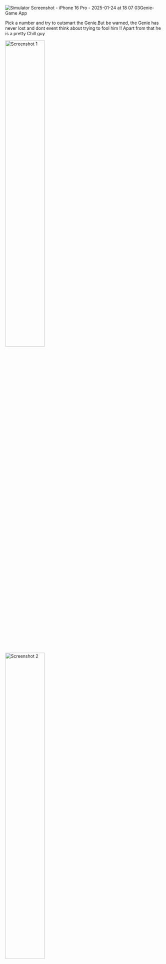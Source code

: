![Simulator Screenshot - iPhone 16 Pro - 2025-01-24 at 18 07 03](https://github.com/user-attachments/assets/568686fd-5fa6-4baa-be7e-505a59c6c9a9)Genie-Game App

Pick a number and try to outsmart the Genie.But be warned, the Genie has never lost and dont event think about trying to fool him !! Apart from that he is a pretty Chill guy



<img src="https://github.com/user-attachments/assets/4a0fc697-a31a-409b-bcd1-41d47cc4dd14" alt="Screenshot 1" width="50%"  />
<img src="https://github.com/user-attachments/assets/820ea967-9cf0-4594-886a-a65663960860" alt="Screenshot 2" width="50%"  />
<img src="https://github.com/user-attachments/assets/f5e45771-6e94-4791-9473-c70e75178648" alt="Screenshot 3" width="50%"  />


![Simulator Screenshot - iPhone 16 Pro - 2025-01-24 at 18 07 03](https://github.com/user-attachments/assets/73bf87a0-6555-4fcb-92e8-04519ffe9286)


<img src="https://github.com/user-attachments/assets/202b7970-aaf5-495a-9fb1-8e1f83da0875" alt="Screenshot 4" width="50%"  />







